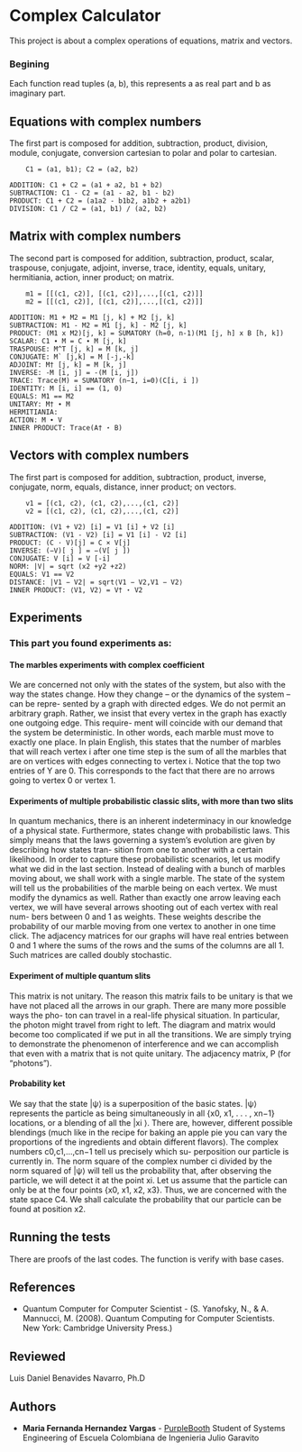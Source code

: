 # Complex Calculator

This project is about a complex operations of equations, matrix and vectors.

### Begining

Each function read tuples (a, b), this represents a as real part and b as imaginary part.

## Equations with complex numbers

The first part is composed for addition, subtraction, product, division, module, conjugate, conversion cartesian to polar and polar to cartesian.

```
    C1 = (a1, b1); C2 = (a2, b2)

ADDITION: C1 + C2 = (a1 + a2, b1 + b2)
SUBTRACTION: C1 - C2 = (a1 - a2, b1 - b2)
PRODUCT: C1 + C2 = (a1a2 - b1b2, a1b2 + a2b1)
DIVISION: C1 / C2 = (a1, b1) / (a2, b2)
```

## Matrix with complex numbers

The second part is composed for addition, subtraction, product, scalar, traspouse, conjugate, adjoint, inverse, trace, identity, equals, unitary, hermitiania, action, inner product; on matrix.

```
    m1 = [[(c1, c2)], [(c1, c2)],...,[(c1, c2)]] 
    m2 = [[(c1, c2)], [(c1, c2)],...,[(c1, c2)]]

ADDITION: M1 + M2 = M1 [j, k] + M2 [j, k]
SUBTRACTION: M1 - M2 = M1 [j, k] - M2 [j, k]
PRODUCT: (M1 x M2)[j, k] = SUMATORY (h=0, n-1)(M1 [j, h] x B [h, k])
SCALAR: C1 ∙ M = C ∙ M [j, k]
TRASPOUSE: M^T [j, k] = M [k, j]
CONJUGATE: M` [j,k] = M [-j,-k]
ADJOINT: M† [j, k] = M [k, j]
INVERSE: -M [i, j] = -(M [i, j])
TRACE: Trace(M) = SUMATORY (n−1, i=0)(C[i, i ])
IDENTITY: M [i, i] == (1, 0)
EQUALS: M1 == M2
UNITARY: M† ∙ M
HERMITIANIA:
ACTION: M ∙ V
INNER PRODUCT: Trace(A† ⋆ B)
```
## Vectors with complex numbers

The first part is composed for addition, subtraction, product, inverse, conjugate, norm, equals, distance, inner product; on vectors.

```
    v1 = [(c1, c2), (c1, c2),...,(c1, c2)] 
    v2 = [(c1, c2), (c1, c2),...,(c1, c2)]

ADDITION: (V1 + V2) [i] = V1 [i] + V2 [i]
SUBTRACTION: (V1 - V2) [i] = V1 [i] - V2 [i]
PRODUCT: (C · V)[j] = C × V[j]
INVERSE: (−V)[ j ] = −(V[ j ])
CONJUGATE: V [i] = V [-i]
NORM: |V| = sqrt (x2 +y2 +z2)
EQUALS: V1 == V2
DISTANCE: |V1 − V2| = sqrt⟨V1 − V2,V1 − V2⟩
INNER PRODUCT: ⟨V1, V2⟩ = V† ⋆ V2
```

## Experiments

### This part you found experiments as:
#### The marbles experiments with complex coefficient 
We are concerned not only with the states of the system, but also with the way the states change. How they change – or the dynamics of the system – can be repre- sented by a graph with directed edges. We do not permit an arbitrary graph. Rather, we insist that every vertex in the graph has exactly one outgoing edge. This require- ment will coincide with our demand that the system be deterministic. In other words, each marble must move to exactly one place. In plain English, this states that the number of marbles that will reach vertex i after one time step is the sum of all the marbles that are on vertices with edges connecting to vertex i.
Notice that the top two entries of Y are 0. This corresponds to the fact that there are no arrows going to vertex 0 or vertex 1.

#### Experiments of multiple probabilistic classic slits, with more than two slits
In quantum mechanics, there is an inherent indeterminacy in our knowledge of a physical state. Furthermore, states change with probabilistic laws. This simply means that the laws governing a system’s evolution are given by describing how states tran- sition from one to another with a certain likelihood.
In order to capture these probabilistic scenarios, let us modify what we did in
the last section. Instead of dealing with a bunch of marbles moving about, we shall
work with a single marble. The state of the system will tell us the probabilities of the
marble being on each vertex. We must modify the dynamics as well. Rather than exactly one arrow leaving each vertex, we will have several arrows shooting out of each vertex with real num- bers between 0 and 1 as weights. These weights describe the probability of our marble moving from one vertex to another in one time click. The adjacency matrices for our graphs will have real entries between 0 and 1 where the sums of the rows and the sums of the columns are all 1. Such matrices are called doubly stochastic.

#### Experiment of multiple quantum slits
This matrix is not unitary. The reason this matrix fails to be unitary is that we have not placed all the arrows in our graph. There are many more possible ways the pho- ton can travel in a real-life physical situation. In particular, the photon might travel from right to left. The diagram and matrix would become too complicated if we put in all the transitions. We are simply trying to demonstrate the phenomenon of interference and we can accomplish that even with a matrix that is not quite unitary. The adjacency matrix, P (for “photons”).

#### Probability ket
We say that the state |ψ⟩ is a superposition of the basic states. |ψ⟩ represents the particle as being simultaneously in all {x0, x1, . . . , xn−1} locations, or a blending of all the |xi ⟩. There are, however, different possible blendings (much like in the recipe for baking an apple pie you can vary the proportions of the ingredients and obtain different flavors). The complex numbers c0,c1,...,cn−1 tell us precisely which su- perposition our particle is currently in. The norm square of the complex number ci divided by the norm squared of |ψ⟩ will tell us the probability that, after observing the particle, we will detect it at the point xi. Let us assume that the particle can only be at the four points {x0, x1, x2, x3}. Thus, we are concerned with the state space C4. We shall calculate the probability that our particle can be found at position x2.  

## Running the tests

There are proofs of the last codes. The function is verify with base cases.

## References

* Quantum Computer for Computer Scientist - (S. Yanofsky, N., & A. Mannucci, M. (2008). Quantum Computing for Computer Scientists. New York: Cambridge University Press.)

## Reviewed
Luis Daniel Benavides Navarro, Ph.D 

## Authors

* **Maria Fernanda Hernandez Vargas** - [PurpleBooth](https://github.com/mariahv9)
Student of Systems Engineering of Escuela Colombiana de Ingenieria Julio Garavito 
